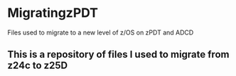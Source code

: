 # MigratingzPDT
Files used to migrate to a new level of z/OS on zPDT and ADCD

## This is a repository of files I used to migrate from z24c to z25D
